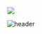<img src="https://capsule-render.vercel.app/api?type=waving&color=auto&height=200&section=header&text=Yejin Github!&fontSize=90" />

![header](https://capsule-render.vercel.app/api?type=slice)
